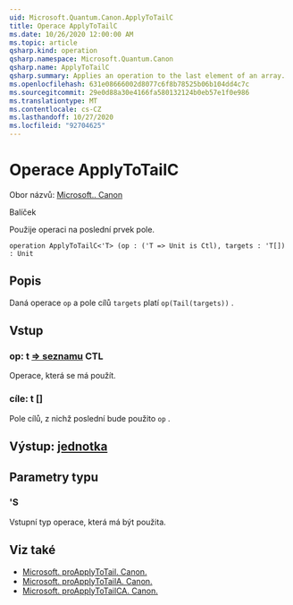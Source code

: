 ```yaml
---
uid: Microsoft.Quantum.Canon.ApplyToTailC
title: Operace ApplyToTailC
ms.date: 10/26/2020 12:00:00 AM
ms.topic: article
qsharp.kind: operation
qsharp.namespace: Microsoft.Quantum.Canon
qsharp.name: ApplyToTailC
qsharp.summary: Applies an operation to the last element of an array.
ms.openlocfilehash: 631e08666002d8077c6f8b78525b06b104dd4c7c
ms.sourcegitcommit: 29e0d88a30e4166fa580132124b0eb57e1f0e986
ms.translationtype: MT
ms.contentlocale: cs-CZ
ms.lasthandoff: 10/27/2020
ms.locfileid: "92704625"
---
```

# <a name="applytotailc-operation"></a>Operace ApplyToTailC

Obor názvů: [Microsoft.. Canon](xref:Microsoft.Quantum.Canon)

Balíček [](https://nuget.org/packages/)


Použije operaci na poslední prvek pole.

```qsharp
operation ApplyToTailC<'T> (op : ('T => Unit is Ctl), targets : 'T[]) : Unit
```


## <a name="description"></a>Popis

Daná operace `op` a pole cílů `targets` platí `op(Tail(targets))` .

## <a name="input"></a>Vstup

### <a name="op--t--unit-ctl"></a>op: t [=> seznamu](xref:microsoft.quantum.lang-ref.unit) CTL

Operace, která se má použít.


### <a name="targets--t"></a>cíle: t []

Pole cílů, z nichž poslední bude použito `op` .



## <a name="output--unit"></a>Výstup: [jednotka](xref:microsoft.quantum.lang-ref.unit)



## <a name="type-parameters"></a>Parametry typu

### <a name="t"></a>'S

Vstupní typ operace, která má být použita.

## <a name="see-also"></a>Viz také

- [Microsoft. proApplyToTail. Canon.](xref:Microsoft.Quantum.Canon.ApplyToTail)
- [Microsoft. proApplyToTailA. Canon.](xref:Microsoft.Quantum.Canon.ApplyToTailA)
- [Microsoft. proApplyToTailCA. Canon.](xref:Microsoft.Quantum.Canon.ApplyToTailCA)
